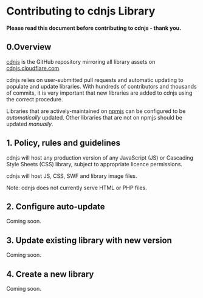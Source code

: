 # Contributing to cdnjs Library

**Please read this document before contributing to cdnjs - thank you.**

## 0.Overview

[cdnjs](http://github.com/cdnjs/cdnjs) is the GitHub repository mirroring all library assets on [cdnjs.cloudflare.com](http://cdnjs.cloudflare.com).

cdnjs relies on user-submitted pull requests and automatic updating to populate and update libraries. With hundreds of contributors and thousands of commits, it is very important that new libraries are added to cdnjs using the correct procedure.

Libraries that are actively-maintained on [npmjs](http://npmjs.org) can be configured to be _automatically_ updated. Other libraries that are not on npmjs should be updated _manually_.

## 1. Policy, rules and guidelines

cdnjs will host any production version of any JavaScript (JS) or Cascading Style Sheets (CSS) library, subject to appropriate licence permissions.

cdnjs will host JS, CSS, SWF and library image files.

Note: cdnjs does not currently serve HTML or PHP files.

## 2. Configure auto-update

Coming soon.

## 3. Update existing library with new version

Coming soon.

## 4. Create a new library

Coming soon.